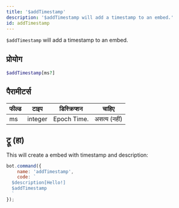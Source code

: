 ```yaml
---
title: '$addTimestamp'
description: '$addTimestamp will add a timestamp to an embed.'
id: addTimestamp
---
```


`$addTimestamp` will add a timestamp to an embed.

## प्रोयोग

```php
$addTimestamp[ms?]
```

## पैरामीटर्स

| फील्ड | टाइप    | डिस्क्रिप्शन |    चाहिए     |
| ----- | ------- | ------------ |:------------:|
| ms    | integer | Epoch Time.  | असत्य (नहीं) |

## ट्रू (हा)

This will create a embed with timestamp and description:

```javascript
bot.command({
    name: 'addTimestamp',
    code: `
  $description[Hello!]
  $addTimestamp
  `
});
```

